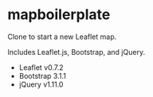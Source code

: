mapboilerplate
==============

Clone to start a new Leaflet map.

Includes Leaflet.js, Bootstrap, and jQuery.

* Leaflet v0.7.2
* Bootstrap 3.1.1
* jQuery v1.11.0